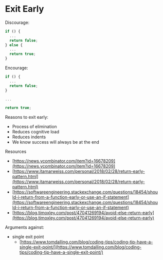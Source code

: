 # Exit Early

Discourage:

```javascript
if () {
  ...
  return false;
} else {
  ...
  return true;
}
```

Encourage:

```javascript
if () {
  ...
  return false;
}

...

return true;
```

Reasons to exit early:

* Process of elimination
* Reduces cognitive load
* Reduces indents
* We know success will always be at the end

Resources

* [https://news.ycombinator.com/item?id=16678209](https://news.ycombinator.com/item?id=16678209)
* [https://www.itamarweiss.com/personal/2018/02/28/return-early-pattern.html](https://www.itamarweiss.com/personal/2018/02/28/return-early-pattern.html)
* [https://softwareengineering.stackexchange.com/questions/18454/should-i-return-from-a-function-early-or-use-an-if-statement](https://softwareengineering.stackexchange.com/questions/18454/should-i-return-from-a-function-early-or-use-an-if-statement)
* [https://blog.timoxley.com/post/47041269194/avoid-else-return-early](https://blog.timoxley.com/post/47041269194/avoid-else-return-early)

Arguments against:

* single exit point
  * [https://www.tomdalling.com/blog/coding-tips/coding-tip-have-a-single-exit-point/](https://www.tomdalling.com/blog/coding-tips/coding-tip-have-a-single-exit-point/)


